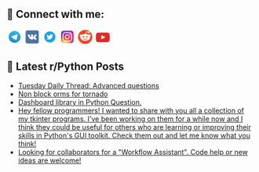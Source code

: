 ## 🔎 Connect with me:
[<img src="https://github.com/bullbesh/bullbesh/blob/main/images/Telegram.png" width="32" height="32" />](https://t.me/bullbesh)
[<img src="https://github.com/bullbesh/bullbesh/blob/main/images/VK.png" width="32" height="32" />](https://vk.com/bullbesh)
[<img src="https://github.com/bullbesh/bullbesh/blob/main/images/Twitter.png" width="32" height="32" />](https://twitter.com/bullbesh1)
[<img src="https://github.com/bullbesh/bullbesh/blob/main/images/Instagram.png" width="32" height="32" />](https://www.instagram.com/bullbesh)
[<img src="https://github.com/bullbesh/bullbesh/blob/main/images/Reddit.png" width="32" height="32" />](https://www.reddit.com/user/bullbesh)
[<img src="https://github.com/bullbesh/bullbesh/blob/main/images/YouTube.png" width="32" height="32" />](https://www.youtube.com/channel/UCtfjRs6uzgq5mfm8S06WTcg)

## 📕 Latest r/Python Posts
<!-- BLOG-POST-LIST:START -->
- [Tuesday Daily Thread: Advanced questions](https://www.reddit.com/r/Python/comments/13c9b4a/tuesday_daily_thread_advanced_questions/)
- [Non block orms for tornado](https://www.reddit.com/r/Python/comments/13c94pi/non_block_orms_for_tornado/)
- [Dashboard library in Python Question.](https://www.reddit.com/r/Python/comments/13c8bpt/dashboard_library_in_python_question/)
- [Hey fellow programmers! I wanted to share with you all a collection of my tkinter programs. I&#39;ve been working on them for a while now and I think they could be useful for others who are learning or improving their skills in Python&#39;s GUI toolkit. Check them out and let me know what you think!](https://www.reddit.com/r/Python/comments/13c617l/hey_fellow_programmers_i_wanted_to_share_with_you/)
- [Looking for collaborators for a &quot;Workflow Assistant&quot;. Code help or new ideas are welcome!](https://www.reddit.com/r/Python/comments/13c1lle/looking_for_collaborators_for_a_workflow/)
<!-- BLOG-POST-LIST:END -->

